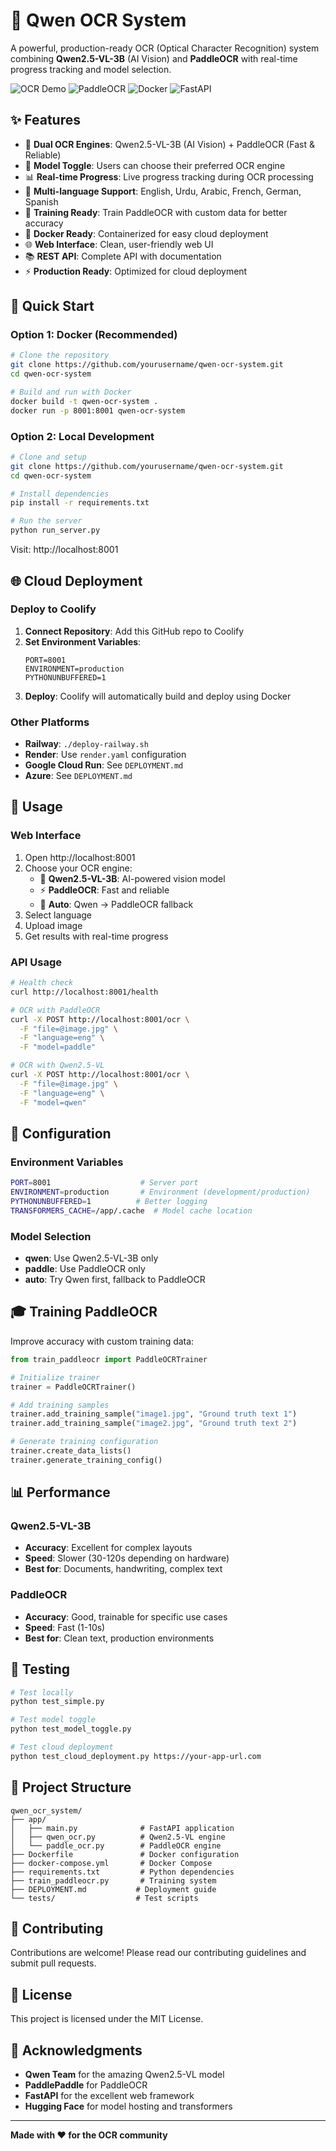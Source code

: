 # 🤖 Qwen OCR System

A powerful, production-ready OCR (Optical Character Recognition) system combining **Qwen2.5-VL-3B** (AI Vision) and **PaddleOCR** with real-time progress tracking and model selection.

![OCR Demo](https://img.shields.io/badge/OCR-Qwen2.5--VL--3B-blue) ![PaddleOCR](https://img.shields.io/badge/Fallback-PaddleOCR-green) ![Docker](https://img.shields.io/badge/Docker-Ready-blue) ![FastAPI](https://img.shields.io/badge/API-FastAPI-green)

## ✨ Features

- 🤖 **Dual OCR Engines**: Qwen2.5-VL-3B (AI Vision) + PaddleOCR (Fast & Reliable)
- 🔄 **Model Toggle**: Users can choose their preferred OCR engine
- 📊 **Real-time Progress**: Live progress tracking during OCR processing
- 🎯 **Multi-language Support**: English, Urdu, Arabic, French, German, Spanish
- 🚀 **Training Ready**: Train PaddleOCR with custom data for better accuracy
- 🐳 **Docker Ready**: Containerized for easy cloud deployment
- 🌐 **Web Interface**: Clean, user-friendly web UI
- 📚 **REST API**: Complete API with documentation
- ⚡ **Production Ready**: Optimized for cloud deployment

## 🚀 Quick Start

### Option 1: Docker (Recommended)

```bash
# Clone the repository
git clone https://github.com/yourusername/qwen-ocr-system.git
cd qwen-ocr-system

# Build and run with Docker
docker build -t qwen-ocr-system .
docker run -p 8001:8001 qwen-ocr-system
```

### Option 2: Local Development

```bash
# Clone and setup
git clone https://github.com/yourusername/qwen-ocr-system.git
cd qwen-ocr-system

# Install dependencies
pip install -r requirements.txt

# Run the server
python run_server.py
```

Visit: http://localhost:8001

## 🌐 Cloud Deployment

### Deploy to Coolify

1. **Connect Repository**: Add this GitHub repo to Coolify
2. **Set Environment Variables**:
   ```
   PORT=8001
   ENVIRONMENT=production
   PYTHONUNBUFFERED=1
   ```
3. **Deploy**: Coolify will automatically build and deploy using Docker

### Other Platforms

- **Railway**: `./deploy-railway.sh`
- **Render**: Use `render.yaml` configuration
- **Google Cloud Run**: See `DEPLOYMENT.md`
- **Azure**: See `DEPLOYMENT.md`

## 🎯 Usage

### Web Interface

1. Open http://localhost:8001
2. Choose your OCR engine:
   - 🤖 **Qwen2.5-VL-3B**: AI-powered vision model
   - ⚡ **PaddleOCR**: Fast and reliable
   - 🔄 **Auto**: Qwen → PaddleOCR fallback
3. Select language
4. Upload image
5. Get results with real-time progress

### API Usage

```bash
# Health check
curl http://localhost:8001/health

# OCR with PaddleOCR
curl -X POST http://localhost:8001/ocr \
  -F "file=@image.jpg" \
  -F "language=eng" \
  -F "model=paddle"

# OCR with Qwen2.5-VL
curl -X POST http://localhost:8001/ocr \
  -F "file=@image.jpg" \
  -F "language=eng" \
  -F "model=qwen"
```

## 🔧 Configuration

### Environment Variables

```bash
PORT=8001                    # Server port
ENVIRONMENT=production       # Environment (development/production)
PYTHONUNBUFFERED=1          # Better logging
TRANSFORMERS_CACHE=/app/.cache  # Model cache location
```

### Model Selection

- **qwen**: Use Qwen2.5-VL-3B only
- **paddle**: Use PaddleOCR only
- **auto**: Try Qwen first, fallback to PaddleOCR

## 🎓 Training PaddleOCR

Improve accuracy with custom training data:

```python
from train_paddleocr import PaddleOCRTrainer

# Initialize trainer
trainer = PaddleOCRTrainer()

# Add training samples
trainer.add_training_sample("image1.jpg", "Ground truth text 1")
trainer.add_training_sample("image2.jpg", "Ground truth text 2")

# Generate training configuration
trainer.create_data_lists()
trainer.generate_training_config()
```

## 📊 Performance

### Qwen2.5-VL-3B
- **Accuracy**: Excellent for complex layouts
- **Speed**: Slower (30-120s depending on hardware)
- **Best for**: Documents, handwriting, complex text

### PaddleOCR
- **Accuracy**: Good, trainable for specific use cases
- **Speed**: Fast (1-10s)
- **Best for**: Clean text, production environments

## 🧪 Testing

```bash
# Test locally
python test_simple.py

# Test model toggle
python test_model_toggle.py

# Test cloud deployment
python test_cloud_deployment.py https://your-app-url.com
```

## 📁 Project Structure

```
qwen_ocr_system/
├── app/
│   ├── main.py              # FastAPI application
│   ├── qwen_ocr.py          # Qwen2.5-VL engine
│   └── paddle_ocr.py        # PaddleOCR engine
├── Dockerfile               # Docker configuration
├── docker-compose.yml       # Docker Compose
├── requirements.txt         # Python dependencies
├── train_paddleocr.py       # Training system
├── DEPLOYMENT.md           # Deployment guide
└── tests/                  # Test scripts
```

## 🤝 Contributing

Contributions are welcome! Please read our contributing guidelines and submit pull requests.

## 📄 License

This project is licensed under the MIT License.

## 🙏 Acknowledgments

- **Qwen Team** for the amazing Qwen2.5-VL model
- **PaddlePaddle** for PaddleOCR
- **FastAPI** for the excellent web framework
- **Hugging Face** for model hosting and transformers

---

**Made with ❤️ for the OCR community**